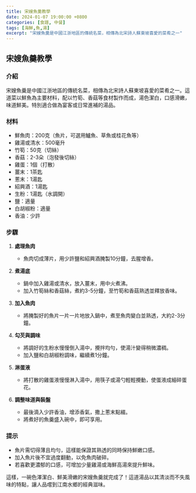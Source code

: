 ```yaml
---
title: 宋嫂魚羹教學
date: 2024-01-07 19:00:00 +0800
categories: [食譜, 中餐]
tags: [海鮮,魚,湯] 
excerpt: "宋嫂魚羹是中國江浙地區的傳統名菜，相傳為北宋詩人蘇東坡喜愛的菜肴之一"
---
```


## 宋嫂魚羹教學

### 介紹
宋嫂魚羹是中國江浙地區的傳統名菜，相傳為北宋詩人蘇東坡喜愛的菜肴之一。這道菜以鮮魚為主要材料，配以竹筍、香菇等食材製作而成，湯色潔白，口感滑嫩，味道鮮美。特別適合做為宴客或日常進補的湯品。

### 材料
- 鮮魚肉：200克（魚片，可選用鱸魚、草魚或桂花魚等）
- 雞湯或清水：500毫升
- 竹筍：50克（切絲）
- 香菇：2-3朵（泡發後切絲）
- 雞蛋：1個（打散）
- 薑末：1茶匙
- 蔥末：1湯匙
- 紹興酒：1湯匙
- 生粉：1湯匙（水調開）
- 鹽：適量
- 白胡椒粉：適量
- 香油：少許

### 步驟

1. **處理魚肉**
   - 魚肉切成薄片，用少許鹽和紹興酒腌製10分鐘，去腥增香。

2. **煮湯底**
   - 鍋中加入雞湯或清水，放入薑末，用中火煮沸。
   - 加入竹筍絲和香菇絲，煮約3-5分鐘，至竹筍和香菇熟透並釋放香味。

3. **加入魚肉**
   - 將腌製好的魚片一片一片地放入鍋中，煮至魚肉變白並熟透，大約2-3分鐘。

4. **勾芡與調味**
   - 將調好的生粉水慢慢倒入湯中，攪拌均勻，使湯汁變得稍微濃稠。
   - 加入鹽和白胡椒粉調味，繼續煮1分鐘。

5. **淋蛋液**
   - 將打散的雞蛋液慢慢淋入湯中，用筷子或湯勺輕輕攪動，使蛋液成細碎蛋花。

6. **調整味道與裝盤**
   - 最後滴入少許香油，增添香氣，撒上蔥末點綴。
   - 將煮好的魚羹盛入碗中，即可享用。

### 提示
- 魚片需切得薄且均勻，這樣能保證其熟透的同時保持鮮嫩口感。
- 加入魚片後不宜過度翻動，以免魚肉破碎。
- 若喜歡更濃郁的口感，可增加少量雞湯或海鮮高湯來提升鮮味。

這樣，一碗色澤潔白、鮮美滑嫩的宋嫂魚羹就完成了！這道湯品以其清淡而不失風味的特點，讓人品嚐到江南水鄉的經典滋味。
